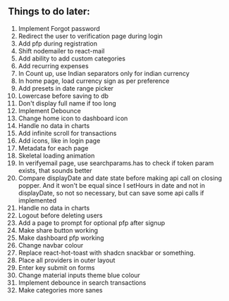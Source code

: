 ## Things to do later:

1. Implement Forgot password
2. Redirect the user to verification page during login
3. Add pfp during registration
4. Shift nodemailer to react-mail
5. Add ability to add custom categories
6. Add recurring expenses
7. In Count up, use Indian separators only for indian currency
8. In home page, load currency sign as per preference
9. Add presets in date range picker
10. Lowercase before saving to db
11. Don't display full name if too long
12. Implement Debounce
13. Change home icon to dashboard icon
14. Handle no data in charts
15. Add infinite scroll for transactions
16. Add icons, like in login page
17. Metadata for each page
18. Skeletal loading animation
19. In verifyemail page, use searchparams.has to check if token param exists, that sounds better
20. Compare displayDate and date state before making api call on closing popper. And it won't be equal since I setHours in date and not in displayDate, so not so necessary, but can save some api calls if implemented
21. Handle no data in charts
22. Logout before deleting users
23. Add a page to prompt for optional pfp after signup
24. Make share button working
25. Make dashboard pfp working
26. Change navbar colour
27. Replace react-hot-toast with shadcn snackbar or something.
28. Place all providers in outer layout
29. Enter key submit on forms
30. Change material inputs theme blue colour
31. Implement debounce in search transactions
32. Make categories more sanes
